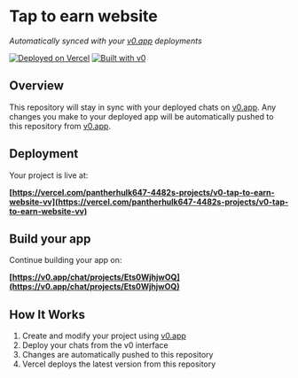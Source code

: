 # Tap to earn website

*Automatically synced with your [v0.app](https://v0.app) deployments*

[![Deployed on Vercel](https://img.shields.io/badge/Deployed%20on-Vercel-black?style=for-the-badge&logo=vercel)](https://vercel.com/pantherhulk647-4482s-projects/v0-tap-to-earn-website-vv)
[![Built with v0](https://img.shields.io/badge/Built%20with-v0.app-black?style=for-the-badge)](https://v0.app/chat/projects/Ets0WjhjwOQ)

## Overview

This repository will stay in sync with your deployed chats on [v0.app](https://v0.app).
Any changes you make to your deployed app will be automatically pushed to this repository from [v0.app](https://v0.app).

## Deployment

Your project is live at:

**[https://vercel.com/pantherhulk647-4482s-projects/v0-tap-to-earn-website-vv](https://vercel.com/pantherhulk647-4482s-projects/v0-tap-to-earn-website-vv)**

## Build your app

Continue building your app on:

**[https://v0.app/chat/projects/Ets0WjhjwOQ](https://v0.app/chat/projects/Ets0WjhjwOQ)**

## How It Works

1. Create and modify your project using [v0.app](https://v0.app)
2. Deploy your chats from the v0 interface
3. Changes are automatically pushed to this repository
4. Vercel deploys the latest version from this repository